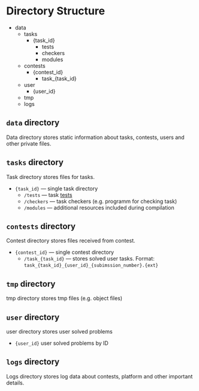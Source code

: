 # Directory Structure

* data
  * tasks
    * {task_id}
      * tests
      * checkers
      * modules
  * contests
    * {contest_id}
      * task\_{task_id}
  * user
    * {user_id}
  * tmp
  * logs

## `data` directory
Data directory stores static information about tasks, contests, users and other private files.

## `tasks` directory
Task directory stores files for tasks.
* `{task_id}` — single task directory
  * `/tests` — task [tests](ioi-scoring.md)
  * `/checkers` — task checkers (e.g. programm for checking task)
  * `/modules`  — additional resources included during compilation

## `contests` directory
Contest directory stores files received from contest.
* `{contest_id}` — single contest directory
  * `/task_{task_id}` — stores solved user tasks. Format: `task_{task_id}_{user_id}_{subimssion_number}.{ext}`

## `tmp` directory
tmp directory stores tmp files (e.g. object files)

## `user` directory
user directory stores user solved problems
* `{user_id}` user solved problems by ID

## `logs` directory
Logs directory stores log data about contests, platform and other important details.